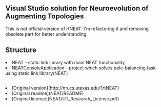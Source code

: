 ## Visual Studio solution for Neuroevolution of Augmenting Topologies
This is not official version of rtNEAT.
I'm refactoring it and removing obsolete part for better understanding.


## Structure
<li>NEAT - static link library with main NEAT functionality</li>
<li>NEATConsoleApplication - project which solves pole-balancing task using static link library(NEAT)</li>

##
<li>[Original version](http://nn.cs.utexas.edu/?rtNEAT)</li>
<li>[Original readme](NEAT/README)</li>
<li>[Original license](NEAT/UT_Research_License.pdf)</li>

